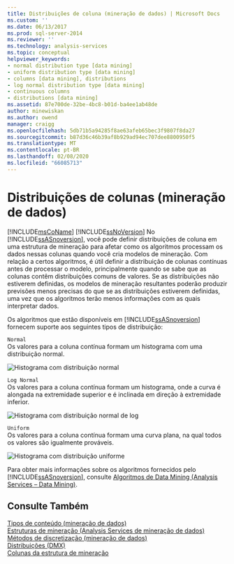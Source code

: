 ```yaml
---
title: Distribuições de coluna (mineração de dados) | Microsoft Docs
ms.custom: ''
ms.date: 06/13/2017
ms.prod: sql-server-2014
ms.reviewer: ''
ms.technology: analysis-services
ms.topic: conceptual
helpviewer_keywords:
- normal distribution type [data mining]
- uniform distribution type [data mining]
- columns [data mining], distributions
- log normal distribution type [data mining]
- continuous columns
- distributions [data mining]
ms.assetid: 87e700de-32be-4bc8-b01d-ba4ee1ab48de
author: minewiskan
ms.author: owend
manager: craigg
ms.openlocfilehash: 5db71b5a94285f8ae63afeb65bec3f9807f8da27
ms.sourcegitcommit: b87d36c46b39af8b929ad94ec707dee8800950f5
ms.translationtype: MT
ms.contentlocale: pt-BR
ms.lasthandoff: 02/08/2020
ms.locfileid: "66085713"
---
```

# <a name="column-distributions-data-mining"></a>Distribuições de colunas (mineração de dados)
  [!INCLUDE[msCoName](../../includes/msconame-md.md)] [!INCLUDE[ssNoVersion](../../includes/ssnoversion-md.md)] No [!INCLUDE[ssASnoversion](../../includes/ssasnoversion-md.md)], você pode definir distribuições de coluna em uma estrutura de mineração para afetar como os algoritmos processam os dados nessas colunas quando você cria modelos de mineração. Com relação a certos algoritmos, é útil definir a distribuição de colunas contínuas antes de processar o modelo, principalmente quando se sabe que as colunas contêm distribuições comuns de valores. Se as distribuições não estiverem definidas, os modelos de mineração resultantes poderão produzir previsões menos precisas do que se as distribuições estiverem definidas, uma vez que os algoritmos terão menos informações com as quais interpretar dados.  
  
 Os algoritmos que estão disponíveis em [!INCLUDE[ssASnoversion](../../includes/ssasnoversion-md.md)] fornecem suporte aos seguintes tipos de distribuição:  
  
 `Normal`  
 Os valores para a coluna contínua formam um histograma com uma distribuição normal.  
  
 ![Histograma com distribuição normal](../media/normal-distribution.gif "Histograma com distribuição normal")  
  
 `Log Normal`  
 Os valores para a coluna contínua formam um histograma, onde a curva é alongada na extremidade superior e é inclinada em direção à extremidade inferior.  
  
 ![Histograma com distribuição normal de log](../media/log-normal-distribution.gif "Histograma com distribuição normal de log")  
  
 `Uniform`  
 Os valores para a coluna contínua formam uma curva plana, na qual todos os valores são igualmente prováveis.  
  
 ![Histograma com distribuição uniforme](../media/uniform-distribution.gif "Histograma com distribuição uniforme")  
  
 Para obter mais informações sobre os algoritmos fornecidos pelo [!INCLUDE[ssASnoversion](../../includes/ssasnoversion-md.md)], consulte [Algoritmos de Data Mining &#40;Analysis Services – Data Mining&#41;](data-mining-algorithms-analysis-services-data-mining.md).  
  
## <a name="see-also"></a>Consulte Também  
 [Tipos de conteúdo &#40;mineração de dados&#41;](content-types-data-mining.md)   
 [Estruturas de mineração &#40;Analysis Services de mineração de dados&#41;](mining-structures-analysis-services-data-mining.md)   
 [Métodos de discretização &#40;mineração de dados&#41;](discretization-methods-data-mining.md)   
 [Distribuições &#40;DMX&#41;](/sql/dmx/distributions-dmx)   
 [Colunas da estrutura de mineração](mining-structure-columns.md)  
  
  
